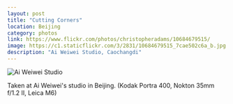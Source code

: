 ```yaml
---
layout: post
title: "Cutting Corners"
location: Beijing
category: photos
link: https://www.flickr.com/photos/christopheradams/10684679515/
image: https://c1.staticflickr.com/3/2831/10684679515_7cae502c6a_b.jpg
description: "Ai Weiwei Studio, Caochangdi"
---
```


![Ai Weiwei Studio](https://c1.staticflickr.com/3/2831/10684679515_7cae502c6a_b.jpg)

Taken at Ai Weiwei's studio in Beijing. (Kodak Portra 400, Nokton 35mm f/1.2 II,
Leica M6)
